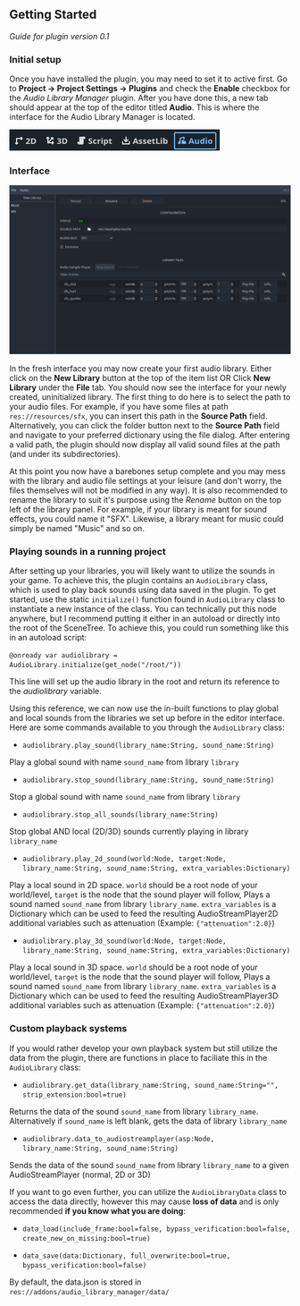 ## Getting Started

*Guide for plugin version 0.1*

### Initial setup

Once you have installed the plugin, you may need to set it to active first. Go to **Project -> Project Settings -> Plugins** and check the **Enable** checkbox for the *Audio Library Manager* plugin.
After you have done this, a new tab should appear at the top of the editor titled **Audio**. This is where the interface for the Audio Library Manager is located.

![Getting Started](getting_started_1.png)

### Interface

![Getting Started](getting_started_2.png)

In the fresh interface you may now create your first audio library. Either click on the **New Library** button at the top of the item list OR Click **New Library** under the **File** tab.
You should now see the interface for your newly created, uninitialized library. The first thing to do here is to select the path to your audio files. For example, if you have some files at path `res://resources/sfx`, you can insert this path in the **Source Path** field. Alternatively, you can click the folder button next to the **Source Path** field and navigate to your preferred dictionary using the file dialog.
After entering a valid path, the plugin should now display all valid sound files at the path (and under its subdirectories). 

At this point you now have a barebones setup complete and you may mess with the library and audio file settings at your leisure (and don't worry, the files themselves will not be modified in any way). It is also recommended to rename the library to suit it's purpose using the *Rename* button on the top left of the library panel. For example, if your library is meant for sound effects, you could name it "SFX". Likewise, a library meant for music could simply be named "Music" and so on.

### Playing sounds in a running project

After setting up your libraries, you will likely want to utilize the sounds in your game. To achieve this, the plugin contains an `AudioLibrary` class, which is used to play back sounds using data saved in the plugin.
To get started, use the static `initialize()` function found in `AudioLibrary` class to instantiate a new instance of the class. You can technically put this node anywhere, but I recommend putting it either in an autoload or directly into the root of the SceneTree. To achieve this, you could run something like this in an autoload script:

`@onready var audiolibrary = AudioLibrary.initialize(get_node("/root/"))`

This line will set up the audio library in the root and return its reference to the *audiolibrary* variable.

Using this reference, we can now use the in-built functions to play global and local sounds from the libraries we set up before in the editor interface. Here are some commands available to you through the `AudioLibrary` class:

- `audiolibrary.play_sound(library_name:String, sound_name:String)`
  
Play a global sound with name `sound_name` from library `library`

- `audiolibrary.stop_sound(library_name:String, sound_name:String)`
  
Stop a global sound with name `sound_name` from library `library`

- `audiolibrary.stop_all_sounds(library_name:String)`
  
Stop global AND local (2D/3D) sounds currently playing in library `library_name`

- `audiolibrary.play_2d_sound(world:Node, target:Node, library_name:String, sound_name:String, extra_variables:Dictionary)`
  
Play a local sound in 2D space. `world` should be a root node of your world/level, `target` is the node that the sound player will follow, Plays a sound named `sound_name` from library `library_name`. `extra_variables` is a Dictionary which can be used to feed the resulting AudioStreamPlayer2D additional variables such as attenuation (Example: `{"attenuation":2.0}`)

- `audiolibrary.play_3d_sound(world:Node, target:Node, library_name:String, sound_name:String, extra_variables:Dictionary)`
  
Play a local sound in 3D space. `world` should be a root node of your world/level, `target` is the node that the sound player will follow, Plays a sound named `sound_name` from library `library_name`. `extra_variables` is a Dictionary which can be used to feed the resulting AudioStreamPlayer3D additional variables such as attenuation (Example: `{"attenuation":2.0}`)


### Custom playback systems
If you would rather develop your own playback system but still utilize the data from the plugin, there are functions in place to faciliate this in the `AudioLibrary` class:

- `audiolibrary.get_data(library_name:String, sound_name:String="", strip_extension:bool=true)`
  
Returns the data of the sound `sound_name` from library `library_name`. Alternatively if `sound_name` is left blank, gets the data of library `library_name`

- `audiolibrary.data_to_audiostreamplayer(asp:Node, library_name:String, sound_name:String)`
  
Sends the data of the sound `sound_name` from library `library_name` to a given AudioStreamPlayer (normal, 2D or 3D)

If you want to go even further, you can utilize the `AudioLibraryData` class to access the data directly, however this may cause **loss of data** and is only recommended **if you know what you are doing**:

- `data_load(include_frame:bool=false, bypass_verification:bool=false, create_new_on_missing:bool=true)`
  
- `data_save(data:Dictionary, full_overwrite:bool=true, bypass_verification:bool=false)`  

By default, the data.json is stored in `res://addons/audio_library_manager/data/`
